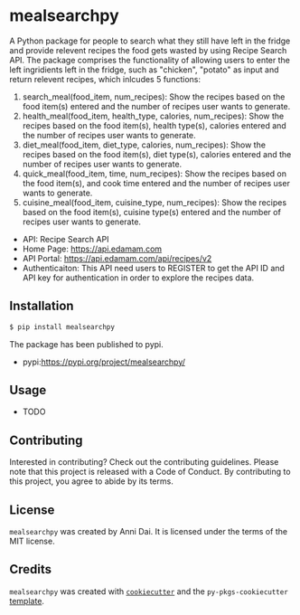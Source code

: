 # mealsearchpy

A Python package for people to search what they still have left in the fridge and provide relevent recipes the food gets wasted by using Recipe Search API. The package comprises the functionality of allowing users to enter the left ingridients left in the fridge, such as "chicken", "potato" as input and return relevent recipes, which inlcudes 5 functions:
1) search_meal(food_item, num_recipes): Show the recipes based on the food item(s) entered and the number of recipes user wants to generate.
2) health_meal(food_item, health_type, calories, num_recipes): Show the recipes based on the food item(s), health type(s), calories entered and the number of recipes user wants to generate.
3) diet_meal(food_item, diet_type, calories, num_recipes): Show the recipes based on the food item(s), diet type(s), calories entered and the number of recipes user wants to generate.
4) quick_meal(food_item, time, num_recipes): Show the recipes based on the food item(s), and cook time entered and the number of recipes user wants to generate.
5) cuisine_meal(food_item, cuisine_type, num_recipes): Show the recipes based on the food item(s), cuisine type(s) entered and the number of recipes user wants to generate.

* API: Recipe Search API
* Home Page: https://api.edamam.com
* API Portal: https://api.edamam.com/api/recipes/v2
* Authenticaiton: This API need users to REGISTER to get the API ID and API key for authentication in order to explore the recipes data. 

## Installation

```bash
$ pip install mealsearchpy
```
The package has been published to pypi.
* pypi:https://pypi.org/project/mealsearchpy/
## Usage

- TODO

## Contributing

Interested in contributing? Check out the contributing guidelines. Please note that this project is released with a Code of Conduct. By contributing to this project, you agree to abide by its terms.

## License

`mealsearchpy` was created by Anni Dai. It is licensed under the terms of the MIT license.

## Credits

`mealsearchpy` was created with [`cookiecutter`](https://cookiecutter.readthedocs.io/en/latest/) and the `py-pkgs-cookiecutter` [template](https://github.com/py-pkgs/py-pkgs-cookiecutter).
